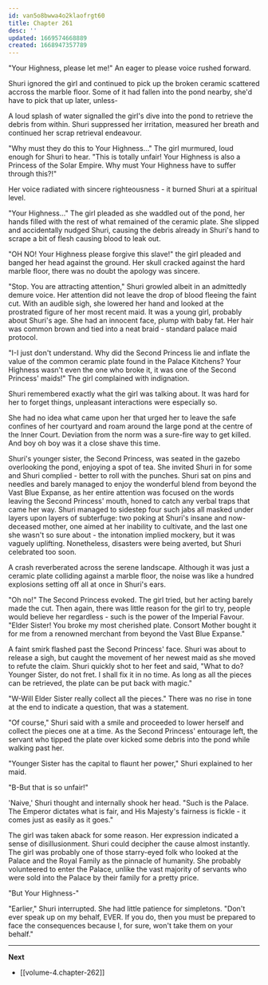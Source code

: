 ```yaml
---
id: van5o8bwwa4o2klaofrgt60
title: Chapter 261
desc: ''
updated: 1669574668889
created: 1668947357789
---
```


"Your Highness, please let me!" An eager to please voice rushed forward.

Shuri ignored the girl and continued to pick up the broken ceramic scattered accross the marble floor. Some of it had fallen into the pond nearby, she'd have to pick that up later, unless-

A loud splash of water signalled the girl's dive into the pond to retrieve the debris from within. Shuri suppressed her irritation, measured her breath and continued her scrap retrieval endeavour.

"Why must they do this to Your Highness..." The girl murmured, loud enough for Shuri to hear. "This is totally unfair! Your Highness is also a Princess of the Solar Empire. Why must Your Highness have to suffer through this?!"

Her voice radiated with sincere righteousness - it burned Shuri at a spiritual level.

"Your Highness..." The girl pleaded as she waddled out of the pond, her hands filled with the rest of what remained of the ceramic plate. She slipped and accidentally nudged Shuri, causing the debris already in Shuri's hand to scrape a bit of flesh causing blood to leak out.

"OH NO! Your Highness please forgive this slave!" the girl pleaded and banged her head against the ground. Her skull cracked against the hard marble floor, there was no doubt the apology was sincere.

"Stop. You are attracting attention," Shuri growled albeit in an admittedly demure voice. Her attention did not leave the drop of blood fleeing the faint cut. With an audible sigh, she lowered her hand and looked at the prostrated figure of her most recent maid. It was a young girl, probably about Shuri's age. She had an innocent face, plump with baby fat. Her hair was common brown and tied into a neat braid - standard palace maid protocol.

"I-I just don't understand. Why did the Second Princess lie and inflate the value of the common ceramic plate found in the Palace Kitchens? Your Highness wasn't even the one who broke it, it was one of the Second Princess' maids!" The girl complained with indignation.

Shuri remembered exactly what the girl was talking about. It was hard for her to forget things, unpleasant interactions were especially so.

She had no idea what came upon her that urged her to leave the safe confines of her courtyard and roam around the large pond at the centre of the Inner Court. Deviation from the norm was a sure-fire way to get killed. And boy oh boy was it a close shave this time.

Shuri's younger sister, the Second Princess, was seated in the gazebo overlooking the pond, enjoying a spot of tea. She invited Shuri in for some and Shuri complied - better to roll with the punches. Shuri sat on pins and needles and barely managed to enjoy the wonderful blend from beyond the Vast Blue Expanse, as her entire attention was focused on the words leaving the Second Princess' mouth, honed to catch any verbal traps that came her way. Shuri managed to sidestep four such jabs all masked under layers upon layers of subterfuge: two poking at Shuri's insane and now-deceased mother, one aimed at her inability to cultivate, and the last one she wasn't so sure about - the intonation implied mockery, but it was vaguely uplifting. Nonetheless, disasters were being averted, but Shuri celebrated too soon.

A crash reverberated across the serene landscape. Although it was just a ceramic plate colliding against a marble floor, the noise was like a hundred explosions setting off all at once in Shuri's ears.

"Oh no!" The Second Princess evoked. The girl tried, but her acting barely made the cut. Then again, there was little reason for the girl to try, people would believe her regardless - such is the power of the Imperial Favour. "Elder Sister! You broke my most cherished plate. Consort Mother bought it for me from a renowned merchant from beyond the Vast Blue Expanse."

A faint smirk flashed past the Second Princess' face. Shuri was about to release a sigh, but caught the movement of her newest maid as she moved to refute the claim. Shuri quickly shot to her feet and said, "What to do? Younger Sister, do not fret. I shall fix it in no time. As long as all the pieces can be retrieved, the plate can be put back with magic."

"W-Will Elder Sister really collect all the pieces." There was no rise in tone at the end to indicate a question, that was a statement.

"Of course," Shuri said with a smile and proceeded to lower herself and collect the pieces one at a time. As the Second Princess' entourage left, the servant who tipped the plate over kicked some debris into the pond while walking past her.

"Younger Sister has the capital to flaunt her power," Shuri explained to her maid.

"B-But that is so unfair!"

'Naive,' Shuri thought and internally shook her head. "Such is the Palace. The Emperor dictates what is fair, and His Majesty's fairness is fickle - it comes just as easily as it goes."

The girl was taken aback for some reason. Her expression indicated a sense of disillusionment. Shuri could decipher the cause almost instantly. The girl was probably one of those starry-eyed folk who looked at the Palace and the Royal Family as the pinnacle of humanity. She probably volunteered to enter the Palace, unlike the vast majority of servants who were sold into the Palace by their family for a pretty price.

"But Your Highness-"

"Earlier," Shuri interrupted. She had little patience for simpletons. "Don't ever speak up on my behalf, EVER. If you do, then you must be prepared to face the consequences because I, for sure, won't take them on your behalf."


____

**Next**
* [[volume-4.chapter-262]]